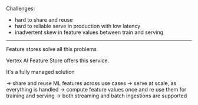 
Challenges:

- hard to share and reuse
- hard to reliable serve in production with low latency
- inadvertent skew in feature values between train and serving

---

Feature stores solve all this problems

Vertex AI Feature Store offers this service.

It's a fully managed solution

-> share and reuse ML features across use cases
-> serve at scale, as everything is handled
-> compute feature values once and re use them for training and serving
-> both streaming and batch ingestions are supported

